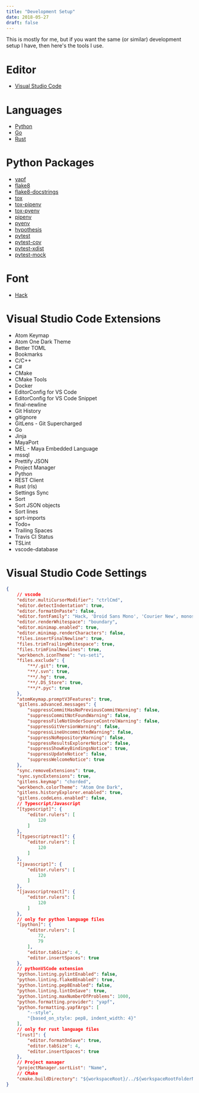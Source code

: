 ```yaml
---
title: "Development Setup"
date: 2018-05-27
draft: false
---
```


This is mostly for me, but if you want the same (or similar) development setup I have, then here's the tools I use.

# Editor
- [Visual Studio Code](https://code.visualstudio.com/)

# Languages
- [Python](https://www.python.org/)
- [Go](https://golang.org/)
- [Rust](https://www.rust-lang.org/)

# Python Packages
- [yapf](https://pypi.org/project/yapf/)
- [flake8](https://pypi.org/project/flake8/)
- [flake8-docstrings](https://pypi.org/project/flake8-docstrings/)
- [tox](https://pypi.org/project/tox/)
- [tox-pipenv](https://pypi.org/project/tox-pipenv/)
- [tox-pyenv](https://pypi.org/project/tox-pyenv/)
- [pipenv](https://pypi.org/project/pipenv/)
- [pyenv](https://github.com/pyenv/pyenv)
- [hypothesis](https://pypi.org/project/hypothesis/)
- [pytest](https://pypi.org/project/pytest/)
- [pytest-cov](https://pypi.org/project/pytest-cov/)
- [pytest-xdist](https://pypi.org/project/pytest-xdist/)
- [pytest-mock](https://pypi.org/project/pytest-mock/)

# Font
- [Hack](https://sourcefoundry.org/hack/)

# Visual Studio Code Extensions

- Atom Keymap
- Atom One Dark Theme
- Better TOML
- Bookmarks
- C/C++
- C#
- CMake
- CMake Tools
- Docker
- EditorConfig for VS Code
- EditorConfig for VS Code Snippet
- final-newline
- Git History
- gitignore
- GitLens - Git Supercharged
- Go
- Jinja
- MayaPort
- MEL - Maya Embedded Language
- mssql
- Prettify JSON
- Project Manager
- Python
- REST Client
- Rust (rls)
- Settings Sync
- Sort
- Sort JSON objects
- Sort lines
- sprt-imports
- Todo+
- Trailing Spaces
- Travis CI Status
- TSLint
- vscode-database

# Visual Studio Code Settings
```json
{
    // vscode
    "editor.multiCursorModifier": "ctrlCmd",
    "editor.detectIndentation": true,
    "editor.formatOnPaste": false,
    "editor.fontFamily": "Hack, 'Droid Sans Mono', 'Courier New', monospace, 'Droid Sans Fallback'",
    "editor.renderWhitespace": "boundary",
    "editor.minimap.enabled": true,
    "editor.minimap.renderCharacters": false,
    "files.insertFinalNewline": true,
    "files.trimTrailingWhitespace": true,
    "files.trimFinalNewlines": true,
    "workbench.iconTheme": "vs-seti",
    "files.exclude": {
        "**/.git": true,
        "**/.svn": true,
        "**/.hg": true,
        "**/.DS_Store": true,
        "**/*.pyc": true
    },
    "atomKeymap.promptV3Features": true,
    "gitlens.advanced.messages": {
        "suppressCommitHasNoPreviousCommitWarning": false,
        "suppressCommitNotFoundWarning": false,
        "suppressFileNotUnderSourceControlWarning": false,
        "suppressGitVersionWarning": false,
        "suppressLineUncommittedWarning": false,
        "suppressNoRepositoryWarning": false,
        "suppressResultsExplorerNotice": false,
        "suppressShowKeyBindingsNotice": true,
        "suppressUpdateNotice": false,
        "suppressWelcomeNotice": true
    },
    "sync.removeExtensions": true,
    "sync.syncExtensions": true,
    "gitlens.keymap": "chorded",
    "workbench.colorTheme": "Atom One Dark",
    "gitlens.historyExplorer.enabled": true,
    "gitlens.codeLens.enabled": false,
    // Typescript/Javascript
    "[typescript]": {
        "editor.rulers": [
            120
        ]
    },
    "[typescriptreact]": {
        "editor.rulers": [
            120
        ]
    },
    "[javascript]": {
        "editor.rulers": [
            120
        ]
    },
    "[javascriptreact]": {
        "editor.rulers": [
            120
        ]
    },
    // only for python language files
    "[python]": {
        "editor.rulers": [
            72,
            79
        ],
        "editor.tabSize": 4,
        "editor.insertSpaces": true
    },
    // pythonVSCode extension
    "python.linting.pylintEnabled": false,
    "python.linting.flake8Enabled": true,
    "python.linting.pep8Enabled": false,
    "python.linting.lintOnSave": true,
    "python.linting.maxNumberOfProblems": 1000,
    "python.formatting.provider": "yapf",
    "python.formatting.yapfArgs": [
        "--style",
        "{based_on_style: pep8, indent_width: 4}"
    ],
    // only for rust language files
    "[rust]": {
        "editor.formatOnSave": true,
        "editor.tabSize": 4,
        "editor.insertSpaces": true
    },
    // Project manager
    "projectManager.sortList": "Name",
    // CMake
    "cmake.buildDirectory": "${workspaceRoot}/../${workspaceRootFolderName}-build"
}

```
